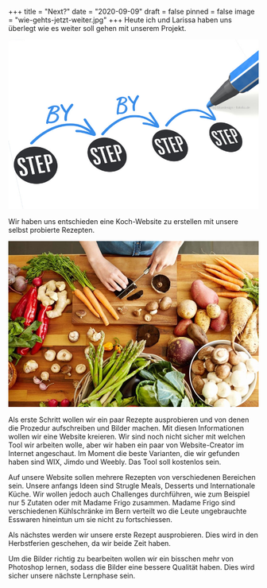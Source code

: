 +++
title = "Next?"
date = "2020-09-09"
draft = false
pinned = false
image = "wie-gehts-jetzt-weiter.jpg"
+++
Heute ich und Larissa haben uns überlegt wie es weiter soll gehen mit unserem Projekt.

![](berufliche_neuorientierung_ab_50_fotolia_52710662_s.jpg)

Wir haben uns entschieden eine Koch-Website zu erstellen mit unsere selbst probierte Rezepten.

![](gemuese-schneiden-portobello.jpg)

Als erste Schritt wollen wir ein paar Rezepte ausprobieren und von denen die Prozedur aufschreiben und Bilder machen. Mit diesen Informationen wollen wir eine Website kreieren. Wir sind noch nicht sicher mit welchen Tool wir arbeiten wolle, aber wir haben ein paar von Website-Creator im Internet angeschaut. Im Moment die beste Varianten, die wir gefunden haben sind WIX, Jimdo und Weebly. Das Tool soll kostenlos sein. 

Auf unsere Website sollen mehrere Rezepten von verschiedenen Bereichen sein. Unsere anfangs Ideen sind Strugle Meals, Desserts und Internationale Küche. Wir wollen jedoch auch Challenges durchführen, wie zum Beispiel nur 5 Zutaten oder mit Madame Frigo zusammen. Madame Frigo sind verschiedenen Kühlschränke im Bern verteilt wo die Leute ungebrauchte Esswaren hineintun um sie nicht zu fortschiessen. 

Als nächstes werden wir unsere erste Rezept ausprobieren. Dies wird in den Herbstferien geschehen, da wir beide Zeit haben. 

Um die Bilder richtig zu bearbeiten wollen wir ein bisschen mehr von Photoshop lernen, sodass die Bilder eine bessere Qualität haben. Dies wird sicher unsere nächste Lernphase sein.